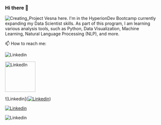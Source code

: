 ### Hi there 👋
![Creating_Project](https://github.com/Brekalo/Brekalo/assets/38909114/35b8b5a2-fd6a-4f26-94b7-1f2cf046b1c3.png)
Vesna here. I'm in the HyperionDev Bootcamp currently expanding my Data Scientist skills. As part of this program, I am learning various analysis tools, such as Python, Data Visualization, Machine Learning, Natural Language Processing (NLP), and more.

📫 How to reach me:

![Linkedin](https://github.com/Brekalo/Brekalo/assets/38909114/12f34b57-d82e-49f2-89ea-1810bc5a9477.png)

<a href="https://www.linkedin.com/in/your-profile-url/"><img src="https://github.com/Brekalo/Brekalo/raw/main/path/to/[image.png](https://github.com/Brekalo/Brekalo/assets/38909114/12f34b57-d82e-49f2-89ea-1810bc5a9477)" alt="LinkedIn" width="100"/></a>

![Linkedin](<a href="https://www.linkedin.com/in/vesna-marija-brekalo/"><img alt="Linkedin" src="https://github.com/Brekalo/Brekalo/assets/38909114/12f34b57-d82e-49f2-89ea-1810bc5a9477.png"></a>)

[![Linkedin](https://github.com/Brekalo/Brekalo/raw/main/assets/38909114/12f34b57-d82e-49f2-89ea-1810bc5a9477.png)](https://www.linkedin.com/in/vesna-marija-brekalo/)


<picture>
  <img alt="Linkedin" src="https://github.com/Brekalo/Brekalo/assets/38909114/12f34b57-d82e-49f2-89ea-1810bc5a9477.png">
</picture>



<!--
**Brekalo/Brekalo** is a ✨ _special_ ✨ repository because its `README.md` (this file) appears on your GitHub profile.

Here are some ideas to get you started:

- 🔭 I’m currently working on ...
- 🌱 I’m currently learning ...
- 👯 I’m looking to collaborate on ...
- 🤔 I’m looking for help with ...
- 💬 Ask me about ...
- 📫 How to reach me: ...
- 😄 Pronouns: ...
- ⚡ Fun fact: ...
-->
